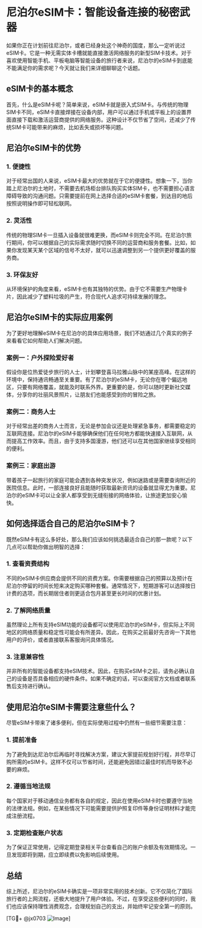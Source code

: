 # 尼泊尔eSIM卡：智能设备连接的秘密武器

如果你正在计划前往尼泊尔，或者已经身处这个神奇的国度，那么一定听说过eSIM卡。它是一种无需实体卡槽就能直接激活网络服务的新型SIM卡技术。对于喜欢使用智能手机、平板电脑等智能设备的旅行者来说，尼泊尔的eSIM卡到底能不能满足你的需求呢？今天就让我们来详细聊聊这个话题。

## eSIM卡的基本概念

首先，什么是eSIM卡呢？简单来说，eSIM卡就是嵌入式SIM卡。与传统的物理SIM卡不同，eSIM卡直接焊接在设备内部，用户可以通过手机或平板上的设置界面直接下载和激活运营商提供的网络服务。这种设计不仅节省了空间，还减少了传统SIM卡可能带来的麻烦，比如丢失或损坏等问题。

## 尼泊尔eSIM卡的优势

### 1. **便捷性**
对于经常出国的人来说，eSIM卡最大的优势就在于它的便捷性。想象一下，当你踏上尼泊尔的土地时，不需要去机场柜台排队购买实体SIM卡，也不需要担心语言障碍导致的沟通问题。只需要提前在网上选择合适的eSIM卡套餐，到达目的地后按照说明操作即可轻松联网。

### 2. **灵活性**
传统的物理SIM卡一旦插入设备就很难更换，而eSIM卡则完全不同。在尼泊尔旅行期间，你可以根据自己的实际需求随时切换不同的运营商和服务套餐。比如，如果你发现某天某个区域的信号不太好，就可以迅速调整到另一个提供更好覆盖的服务商。

### 3. **环保友好**
从环境保护的角度来看，eSIM卡也有其独特的优势。由于它不需要生产物理卡片，因此减少了塑料垃圾的产生，符合现代人追求可持续发展的理念。

## 尼泊尔eSIM卡的实际应用案例

为了更好地理解eSIM卡在尼泊尔的具体应用场景，我们不妨通过几个真实的例子来看看它如何帮助人们解决问题。

### 案例一：户外探险爱好者
假设你是位热爱徒步旅行的人士，计划攀登喜马拉雅山脉中的某座高峰。在这样的环境中，保持通讯畅通至关重要。有了尼泊尔的eSIM卡，无论你在哪个偏远地区，只要有网络覆盖，就能及时联系外界。更重要的是，你可以随时更新社交媒体，分享你的壮丽风景照片，让朋友们也能感受到你的冒险之旅。

### 案例二：商务人士
对于经常出差的商务人士而言，无论是参加会议还是处理紧急事务，都需要稳定的互联网连接。尼泊尔的eSIM卡能够确保他们在任何地方都能快速接入互联网，从而提高工作效率。而且，由于支持多国漫游，他们还可以在其他国家继续享受相同的便利。

### 案例三：家庭出游
带着孩子一起旅行的家庭可能会遇到各种突发状况，例如迷路或是需要查询附近的医院信息。此时，一部连接良好且能随时获取最新资讯的设备就显得尤为重要。尼泊尔的eSIM卡可以让全家人都享受到无缝衔接的网络体验，让旅途更加安心愉快。

## 如何选择适合自己的尼泊尔eSIM卡？

既然eSIM卡有这么多好处，那么我们应该如何挑选最适合自己的那一款呢？以下几点可以帮助你做出明智的选择：

### 1. **查看资费结构**
不同的eSIM卡供应商会提供不同的资费方案。你需要根据自己的预算以及预计在尼泊尔停留的时间长短来决定购买哪种套餐。通常情况下，短期游客可以选择按日计费的选项，而长期居住者则更适合包月甚至更长时间的优惠计划。

### 2. **了解网络质量**
虽然理论上所有支持eSIM功能的设备都可以使用尼泊尔的eSIM卡，但实际上不同地区的网络质量和稳定性可能会有所差异。因此，在购买之前最好先咨询一下其他用户的评价，或者直接联系客服询问具体情况。

### 3. **注意兼容性**
并非所有的智能设备都支持eSIM技术。因此，在购买eSIM卡之前，请务必确认自己的设备是否具备相应的硬件条件。如果不确定的话，可以查阅官方文档或者联系售后支持进行确认。

## 使用尼泊尔eSIM卡需要注意些什么？

尽管eSIM卡带来了诸多便利，但在实际使用过程中仍然有一些细节需要注意：

### 1. **提前准备**
为了避免到达尼泊尔后再临时寻找解决方案，建议大家提前规划好行程，并尽早订购所需的eSIM卡。这样不仅可以节省时间，还能避免因错过最佳时机而导致不必要的麻烦。

### 2. **遵循当地法规**
每个国家对于移动通信业务都有各自的规定，因此在使用eSIM卡时也要遵守当地的法律法规。例如，在某些情况下可能需要提供护照复印件等身份证明材料才能完成注册流程。

### 3. **定期检查账户状态**
为了保证正常使用，记得定期登录相关平台查看自己的账户余额及有效期情况。一旦发现即将到期，应立即续费以免影响后续使用。

## 总结

综上所述，尼泊尔的eSIM卡确实是一项非常实用的技术创新。它不仅简化了国际旅行者的上网流程，还极大地提升了用户体验。不过，在享受这些便利的同时，我们也应该保持理性消费观念，合理规划自己的支出，并始终牢记安全第一的原则。

[TG💪+ @jx0703 ![Image](https://github.com/user-attachments/assets/dbca1d08-cadb-493c-b0ec-ad6f7a83f270)]
